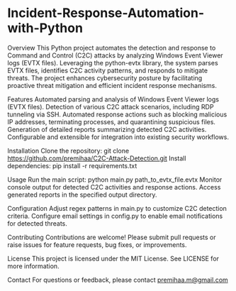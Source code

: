 # Incident-Response-Automation-with-Python

Overview
This Python project automates the detection and response to Command and Control (C2C) attacks by analyzing Windows Event Viewer logs (EVTX files). Leveraging the python-evtx library, the system parses EVTX files, identifies C2C activity patterns, and responds to mitigate threats. The project enhances cybersecurity posture by facilitating proactive threat mitigation and efficient incident response mechanisms.

Features
Automated parsing and analysis of Windows Event Viewer logs (EVTX files).
Detection of various C2C attack scenarios, including RDP tunneling via SSH.
Automated response actions such as blocking malicious IP addresses, terminating processes, and quarantining suspicious files.
Generation of detailed reports summarizing detected C2C activities.
Configurable and extensible for integration into existing security workflows.

Installation
Clone the repository: git clone https://github.com/premihaa/C2C-Attack-Detection.git
Install dependencies: pip install -r requirements.txt

Usage
Run the main script: python main.py path_to_evtx_file.evtx
Monitor console output for detected C2C activities and response actions.
Access generated reports in the specified output directory.

Configuration
Adjust regex patterns in main.py to customize C2C detection criteria.
Configure email settings in config.py to enable email notifications for detected threats.

Contributing
Contributions are welcome! Please submit pull requests or raise issues for feature requests, bug fixes, or improvements.

License
This project is licensed under the MIT License. See LICENSE for more information.

Contact
For questions or feedback, please contact premihaa.m@gmail.com
